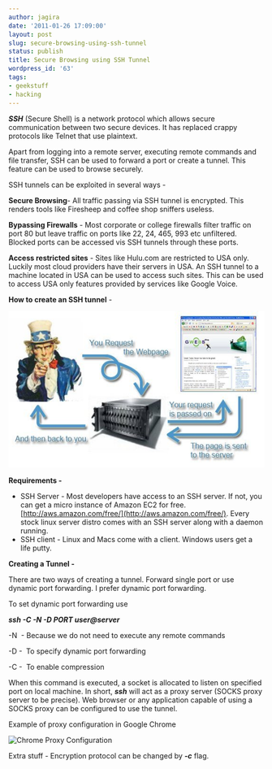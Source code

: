 ```yaml
---
author: jagira
date: '2011-01-26 17:09:00'
layout: post
slug: secure-browsing-using-ssh-tunnel
status: publish
title: Secure Browsing using SSH Tunnel
wordpress_id: '63'
tags:
- geekstuff
- hacking
---
```


***SSH*** (Secure Shell) is a network protocol which allows secure
communication between two secure devices. It has replaced crappy
protocols like Telnet that use plaintext.

Apart from logging into a remote server, executing remote commands
and file transfer, SSH can be used to forward a port or create a
tunnel. This feature can be used to browse securely.

SSH tunnels can be exploited in several ways -

**Secure Browsing**- All traffic passing via SSH tunnel is
encrypted. This renders tools like Firesheep and coffee shop
sniffers useless.

**Bypassing Firewalls** - Most corporate or college firewalls
filter traffic on port 80 but leave traffic on ports like 22, 24,
465, 993 etc unfiltered. Blocked ports can be accessed vis SSH
tunnels through these ports.

**Access restricted sites** - Sites like Hulu.com are restricted to
USA only. Luckily most cloud providers have their servers in USA.
An SSH tunnel to a machine located in USA can be used to access
such sites. This can be used to access USA only features provided
by services like Google Voice.

**How to create an SSH tunnel** -



![SSH Tunnel](/images/secure-browsing-using-ssh-tunnel/sshtunnels-1.png)

**Requirements -**

-   SSH Server - Most developers have access to an SSH server. If
    not, you can get a micro instance of Amazon EC2 for free.
    [http://aws.amazon.com/free/](http://aws.amazon.com/free/). Every
    stock linux server distro comes with an SSH server along with a
    daemon running.
-   SSH client - Linux and Macs come with a client. Windows users
    get a life putty.

**Creating a Tunnel -**

There are two ways of creating a tunnel. Forward single port or use
dynamic port forwarding. I prefer dynamic port forwarding.

To set dynamic port forwarding use

***ssh -C -N -D PORT user@server***

-N  - Because we do not need to execute any remote commands

-D -  To specify dynamic port forwarding

-C -  To enable compression

When this command is executed, a socket is allocated to listen on
specified port on local machine. In short, ***ssh*** will act as a
proxy server (SOCKS proxy server to be precise). Web browser or any
application capable of using a SOCKS proxy can be configured to use
the tunnel.

Example of proxy configuration in Google Chrome



![Chrome Proxy
Configuration](/images/secure-browsing-using-ssh-tunnel/sshtunnels-2.png)

Extra stuff - Encryption protocol can be changed by ***-c*** flag.

 



